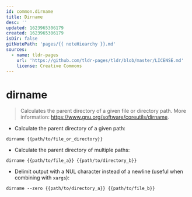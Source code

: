```yaml
---
id: common.dirname
title: Dirname
desc: ''
updated: 1623965306179
created: 1623965306179
isDir: false
gitNotePath: 'pages/{{ noteHiearchy }}.md'
sources:
  - name: tldr-pages
    url: 'https://github.com/tldr-pages/tldr/blob/master/LICENSE.md'
    license: Creative Commons
---
```

# dirname

> Calculates the parent directory of a given file or directory path.
> More information: <https://www.gnu.org/software/coreutils/dirname>.

- Calculate the parent directory of a given path:

`dirname {{path/to/file_or_directory}}`

- Calculate the parent directory of multiple paths:

`dirname {{path/to/file_a}} {{path/to/directory_b}}`

- Delimit output with a NUL character instead of a newline (useful when combining with `xargs`):

`dirname --zero {{path/to/directory_a}} {{path/to/file_b}}`

